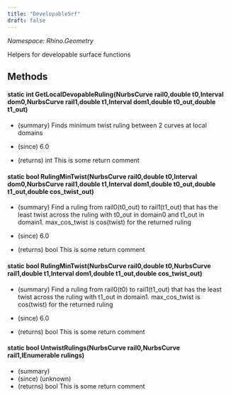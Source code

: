 ```yaml
---
title: "DevelopableSrf"
draft: false
---
```


*Namespace: Rhino.Geometry*

   Helpers for developable surface functions
   
## Methods
#### static int GetLocalDevopableRuling(NurbsCurve rail0,double t0,Interval dom0,NurbsCurve rail1,double t1,Interval dom1,double t0_out,double t1_out)
- (summary) 
     Finds minimum twist ruling between 2 curves at local domains
     
- (since) 6.0
- (returns) int This is some return comment
#### static bool RulingMinTwist(NurbsCurve rail0,double t0,Interval dom0,NurbsCurve rail1,double t1,Interval dom1,double t0_out,double t1_out,double cos_twist_out)
- (summary) 
     Find a ruling from rail0(t0_out) to rail1(t1_out) that has the least twist
     across the ruling with t0_out in domain0 and t1_out in domain1.
     max_cos_twist is cos(twist) for the returned ruling
     
- (since) 6.0
- (returns) bool This is some return comment
#### static bool RulingMinTwist(NurbsCurve rail0,double t0,NurbsCurve rail1,double t1,Interval dom1,double t1_out,double cos_twist_out)
- (summary) 
     Find a ruling from rail0(t0) to rail1(t1_out) that has the least twist
     across the ruling with t1_out in domain1.
     max_cos_twist is cos(twist) for the returned ruling
     
- (since) 6.0
- (returns) bool This is some return comment
#### static bool UntwistRulings(NurbsCurve rail0,NurbsCurve rail1,IEnumerable<Point2d> rulings)
- (summary) 
- (since) (unknown)
- (returns) bool This is some return comment
